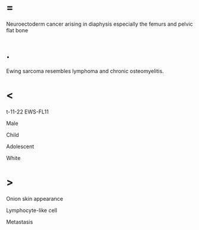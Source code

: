 # =

Neuroectoderm cancer arising in diaphysis especially the femurs and pelvic flat bone

# .

Ewing sarcoma resembles lymphoma and chronic osteomyelitis.

# <

t-11-22 EWS-FL11

Male

Child

Adolescent

White

# >

Onion skin appearance

Lymphocyte-like cell

Metastasis
